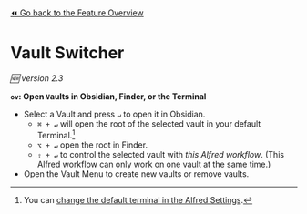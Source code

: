 [⏪ Go back to the Feature Overview](../README.md#feature-overview)

# Vault Switcher
*🆕 version 2.3*

**`ov`: Open `V`aults in Obsidian, Finder, or the Terminal**
- Select a Vault and press `↵` to open it in Obsidian.
	- `⌘ + ↵` will open the root of the selected vault in your default Terminal.[^1]
	- `⌥ + ↵` open the root in Finder.
	- `⇧ + ↵` to control the selected vault with _this Alfred workflow_. (This Alfred workflow can only work on one vault at the same time.)
- Open the Vault Menu to create new vaults or remove vaults.


[^1]: You can [change the default terminal in the Alfred Settings](https://www.alfredapp.com/help/features/terminal/).
